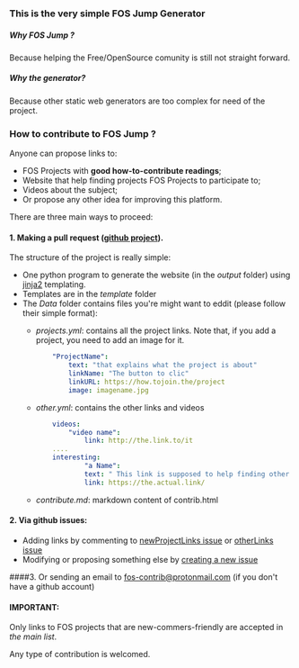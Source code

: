 ### This is the very simple **FOS Jump** Generator

##### Why *FOS Jump* ?
Because helping the Free/OpenSource comunity is still not straight forward.


##### Why the generator? 
Because other static web generators are too complex for need of the project.

### How to contribute to **FOS Jump** ?

Anyone can propose links to:

* FOS Projects with **good how-to-contribute readings**;
* Website that help finding projects FOS Projects to participate to;
* Videos about the subject;
* Or propose any other idea for improving this platform.

There are three main ways to proceed:

#### 1. Making a pull request ([github project]()).
The structure of the project is really simple:
* One python program to generate the website (in the *output* folder) using [jinja2](http://jinja.pocoo.org/) templating. 
* Templates are in the *template* folder
* The *Data* folder contains files you're might want to eddit (please follow their simple format):
	* *projects.yml*: contains all the project links. Note that, if you add a project, you need to add an image for it.

		```yaml
			"ProjectName":
			    text: "that explains what the project is about"
			    linkName: "The button to clic"
			    linkURL: https://how.tojoin.the/project
			    image: imagename.jpg
		```	

	* *other.yml*: contains the other links and videos

		```yaml
			videos:
				"video name":
					link: http://the.link.to/it
			....
			interesting:
	    			"a Name": 
					text: " This link is supposed to help finding other Open Source projects to contribute to"
					link: https://the.actual.link/

		```
	* *contribute.md*: markdown content of contrib.html
		


#### 2. Via github issues: 
* Adding links by commenting to [newProjectLinks issue](http://github.com/fos-contrib/fos-contrib.github.io/issues/projectLinks) or [otherLinks issue](http://github.com/fos-contrib/fos-contrib.github.io/issues/otherLinks)
* Modifying or proposing something else by [creating a new issue](http://github.com/fos-contrib/fos-contrib.github.io/issues)

####3. Or sending an email to fos-contrib@protonmail.com (if you don't have a github account)


#### **IMPORTANT**: 
Only links to FOS projects that are new-commers-friendly are accepted in *the main list*. 

Any type of contribution is welcomed.

